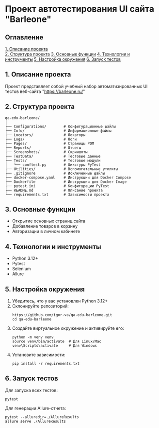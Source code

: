 # Проект автотестирования UI сайта "Barleone"


## Оглавление
[1. Описание проекта](#1-описание-проекта) \
[2. Структура проекта](#2-структура-проекта)
[3. Основные функции](#3-основные-функции)
[4. Технологии и инструменты](#4-технологии-и-инструменты)
[5. Настройка окружения](#5-настройка-окружения)
[6. Запуск тестов](#6-запуск-тестов)


## 1. Описание проекта
Проект представляет собой учебный набор автоматизированных UI тестов веб-сайта "https://barleone.ru/"


## 2. Структура проекта
```
qa-edu-barleone/
│
├── Configurations/        # Конфигурационные файлы
├── Info/                  # Информационные файлы
├── Locators/              # Локаторы
├── Logs/                  # Логи
├── Pages/                 # Страницы POM
├── Reports/               # Отчеты
├── Screenshots/           # Скриншоты
├── TestData/              # Тестовые данные
├── Tests/                 # Тестовые модули
│   └── conftest.py        # Фикстуры PyTest
├── Utilities/             # Вспомогательные утилиты
├── .gitignore             # Исключенные файлы
├── docker-compose.yaml    # Инструкции для Docker Compose
├── Dockerfile             # Инструкции для Docker Image
├── pytest.ini             # Конфигурации PyTest
├── README.md              # Описание проекта
└── requirements.txt       # Зависимости проекта
```


## 3. Основные функции
- Открытие основных страниц сайта
- Добавление товаров в корзину
- Авторизации в личном кабинете


## 4. Технологии и инструменты
- Python 3.12+
- Pytest
- Selenium
- Allure


## 5. Настройка окружения
1. Убедитесь, что у вас установлен Python 3.12+
2. Склонируйте репозиторий:
   ```
   https://github.com/igor-va/qa-edu-barleone.git
   cd qa-edu-barleone
   ```
3. Создайте виртуальное окружение и активируйте его:
   ```
   python -m venv venv
   source venv/bin/activate  # Для Linux/Mac
   venv\Scripts\activate     # Для Windows
   ```
4. Установите зависимости:
   ```
   pip install -r requirements.txt
   ```


## 6. Запуск тестов
Для запуска всех тестов:
```
pytest
```

Для генерации Allure-отчета:
```
pytest --alluredir=./AllureResults
allure serve ./AllureResults
```

